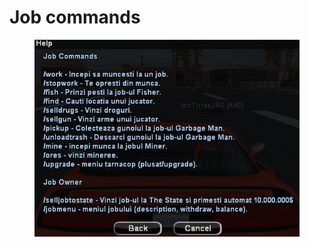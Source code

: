 # Job commands

<figure><img src="../../.gitbook/assets/image (13).png" alt=""><figcaption></figcaption></figure>
